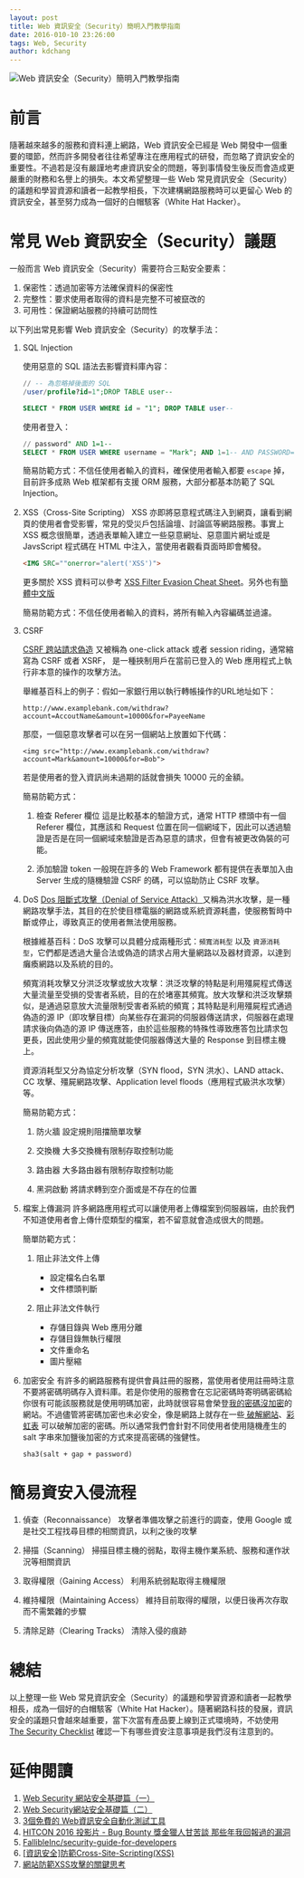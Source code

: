 ```yaml
---
layout: post
title: Web 資訊安全（Security）簡明入門教學指南
date: 2016-010-10 23:26:00
tags: Web, Security
author: kdchang
---
```


![Web 資訊安全（Security）簡明入門教學指南](website-security.jpg "Web 資訊安全（Security）簡明入門教學指南")

# 前言
隨著越來越多的服務和資料連上網路，Web 資訊安全已經是 Web 開發中一個重要的環節，然而許多開發者往往希望專注在應用程式的研發，而忽略了資訊安全的重要性。不過若是沒有嚴謹地考慮資訊安全的問題，等到事情發生後反而會造成更嚴重的財務和名譽上的損失。本文希望整理一些 Web 常見資訊安全（Security）的議題和學習資源和讀者一起教學相長，下次建構網路服務時可以更留心 Web 的資訊安全，甚至努力成為一個好的白帽駭客（White Hat Hacker）。

# 常見 Web 資訊安全（Security）議題
一般而言 Web 資訊安全（Security）需要符合三點安全要素：
1. 保密性：透過加密等方法確保資料的保密性
2. 完整性：要求使用者取得的資料是完整不可被竄改的
3. 可用性：保證網站服務的持續可訪問性

以下列出常見影響 Web 資訊安全（Security）的攻擊手法：

1. SQL Injection
	
	使用惡意的 SQL 語法去影響資料庫內容：
	
	```sql
	// -- 為忽略掉後面的 SQL 
	/user/profile?id=1";DROP TABLE user--

	SELECT * FROM USER WHERE id = "1"; DROP TABLE user--
	```

	使用者登入：

	```sql
	// password" AND 1=1-- 
	SELECT * FROM USER WHERE username = "Mark"; AND 1=1-- AND PASSWORD="1234"
	```

	簡易防範方式：不信任使用者輸入的資料，確保使用者輸入都要 `escape` 掉，目前許多成熟 Web 框架都有支援 ORM 服務，大部分都基本防範了 SQL Injection。

2. XSS（Cross-Site Scripting）
	XSS 亦即將惡意程式碼注入到網頁，讓看到網頁的使用者會受影響，常見的受災戶包括論壇、討論區等網路服務。事實上 XSS 概念很簡單，透過表單輸入建立一些惡意網址、惡意圖片網址或是 JavsScript 程式碼在 HTML 中注入，當使用者觀看頁面時即會觸發。

	```html
	<IMG SRC=""onerror="alert('XSS')">
	```

	更多關於 XSS 資料可以參考 [XSS Filter Evasion Cheat Sheet](https://www.owasp.org/index.php/XSS_Filter_Evasion_Cheat_Sheet)。另外也有[簡體中文版](https://jiji262.github.io/wooyun_articles/drops/XSS%20Filter%20Evasion%20Cheat%20Sheet%20%E4%B8%AD%E6%96%87%E7%89%88.html) 

	簡易防範方式：不信任使用者輸入的資料，將所有輸入內容編碼並過濾。

3. CSRF

	[CSRF 跨站請求偽造](https://zh.wikipedia.org/wiki/%E8%B7%A8%E7%AB%99%E8%AF%B7%E6%B1%82%E4%BC%AA%E9%80%A0) 又被稱為 one-click attack 或者 session riding，通常縮寫為 CSRF 或者 XSRF， 是一種挾制用戶在當前已登入的 Web 應用程式上執行非本意的操作的攻擊方法。

	舉維基百科上的例子：假如一家銀行用以執行轉帳操作的URL地址如下： 

	`http://www.examplebank.com/withdraw?account=AccoutName&amount=10000&for=PayeeName`

	那麼，一個惡意攻擊者可以在另一個網站上放置如下代碼： 

	`<img src="http://www.examplebank.com/withdraw?account=Mark&amount=10000&for=Bob">`

	若是使用者的登入資訊尚未過期的話就會損失 10000 元的金額。

	簡易防範方式：

	1. 檢查 Referer 欄位
	這是比較基本的驗證方式，通常 HTTP 標頭中有一個 Referer 欄位，其應該和 Request 位置在同一個網域下，因此可以透過驗證是否是在同一個網域來驗證是否為惡意的請求，但會有被更改偽裝的可能。

	2. 添加驗證 token
	一般現在許多的 Web Framework 都有提供在表單加入由 Server 生成的隨機驗證 CSRF 的碼，可以協助防止 CSRF 攻擊。

4. DoS
	[Dos 阻斷式攻擊（Denial of Service Attack）](https://zh.wikipedia.org/zh-tw/%E9%98%BB%E6%96%B7%E6%9C%8D%E5%8B%99%E6%94%BB%E6%93%8A)又稱為洪水攻擊，是一種網路攻擊手法，其目的在於使目標電腦的網路或系統資源耗盡，使服務暫時中斷或停止，導致真正的使用者無法使用服務。

	根據維基百科：DoS 攻擊可以具體分成兩種形式：`頻寬消耗型` 以及 `資源消耗型`，它們都是透過大量合法或偽造的請求占用大量網路以及器材資源，以達到癱瘓網路以及系統的目的。

	頻寬消耗攻擊又分洪泛攻擊或放大攻擊：洪泛攻擊的特點是利用殭屍程式傳送大量流量至受損的受害者系統，目的在於堵塞其頻寬。放大攻擊和洪泛攻擊類似，是通過惡意放大流量限制受害者系統的頻寬；其特點是利用殭屍程式通過偽造的源 IP（即攻擊目標）向某些存在漏洞的伺服器傳送請求，伺服器在處理請求後向偽造的源 IP 傳送應答，由於這些服務的特殊性導致應答包比請求包更長，因此使用少量的頻寬就能使伺服器傳送大量的 Response 到目標主機上。

	資源消耗型又分為協定分析攻擊（SYN flood，SYN 洪水）、LAND attack、CC 攻擊、殭屍網路攻擊、Application level floods（應用程式級洪水攻擊）等。

	簡易防範方式：

	1. 防火牆
		設定規則阻擋簡單攻擊

	2. 交換機
		大多交換機有限制存取控制功能

	3. 路由器
		大多路由器有限制存取控制功能

	4. 黑洞啟動
		將請求轉到空介面或是不存在的位置

5. 檔案上傳漏洞
	許多網路應用程式可以讓使用者上傳檔案到伺服器端，由於我們不知道使用者會上傳什麼類型的檔案，若不留意就會造成很大的問題。
	
	簡單防範方式：

	1. 阻止非法文件上傳 

		- 設定檔名白名單
		- 文件標頭判斷

	2. 阻止非法文件執行 

		- 存儲目錄與 Web 應用分離
		- 存儲目錄無執行權限
		- 文件重命名
		- 圖片壓縮

6. 加密安全
	有許多的網路服務有提供會員註冊的服務，當使用者使用註冊時注意不要將密碼明碼存入資料庫。若是你使用的服務會在忘記密碼時寄明碼密碼給你很有可能該服務就是使用明碼加密，此時就很容易會榮登[我的密碼沒加密](http://plainpass.com/)的網站。不過儘管將密碼加密也未必安全，像是網路上就存在一些[ 破解網站](http://www.cmd5.com/)、[彩虹表](https://zh.wikipedia.org/wiki/%E5%BD%A9%E8%99%B9%E8%A1%A8) 可以破解加密的密碼。所以通常我們會針對不同使用者使用隨機產生的 salt 字串來加鹽後加密的方式來提高密碼的強健性。

	```
	sha3(salt + gap + password)
	```

# 簡易資安入侵流程

1. 偵查（Reconnaissance）
攻擊者準備攻擊之前進行的調查，使用 Google 或是社交工程找尋目標的相關資訊，以利之後的攻擊

2. 掃描（Scanning）
掃描目標主機的弱點，取得主機作業系統、服務和運作狀況等相關資訊

3. 取得權限（Gaining Access）
利用系統弱點取得主機權限

4. 維持權限（Maintaining Access）
維持目前取得的權限，以便日後再次存取而不需繁雜的步驟

5. 清除足跡（Clearing Tracks）
清除入侵的痕跡

# 總結
以上整理一些 Web 常見資訊安全（Security）的議題和學習資源和讀者一起教學相長，成為一個好的白帽駭客（White Hat Hacker）。隨著網路科技的發展，資訊安全的議題只會越來越重要，當下次當有產品要上線到正式環境時，不妨使用 [The Security Checklist](https://github.com/FallibleInc/security-guide-for-developers/blob/master/security-checklist.md) 確認一下有哪些資安注意事項是我們沒有注意到的。

# 延伸閱讀
1. [Web Security 網站安全基礎篇（一）](http://newsletter.ascc.sinica.edu.tw/news/read_news.php?nid=1909)
2. [Web Security網站安全基礎篇（二）](http://newsletter.ascc.sinica.edu.tw/news/read_news.php?nid=1917)
3. [3個免費的 Web資訊安全自動化測試工具](https://www.qa-knowhow.com/?p=2975)
4. [HITCON 2016 投影片 - Bug Bounty 獎金獵人甘苦談 那些年我回報過的漏洞](http://blog.orange.tw/2016/07/hitcon-2016-slides-bug-bounty-hunter.html)
5. [FallibleInc/security-guide-for-developers](https://github.com/FallibleInc/security-guide-for-developers/blob/master/security-checklist.md)
6. [[資訊安全]防範Cross-Site-Scripting(XSS)](https://dotblogs.com.tw/jimmyyu/2009/08/16/10098)
7. [網站防範XSS攻擊的關鍵思考](http://www.ithome.com.tw/node/66888)
